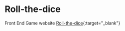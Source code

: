 # Roll-the-dice
Front End Game website
[Roll-the-dice](https://nayanatara07.github.io/Roll-the-dice/){:target="_blank"}
